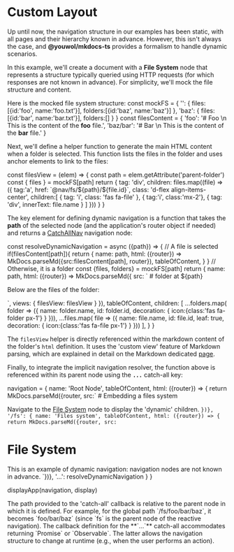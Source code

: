 
# Custom Layout 

Up until now, the navigation structure in our examples has been static, with all pages and their hierarchy known in 
advance. However, this isn't always the case, and **@youwol/mkdocs-ts** provides a formalism to handle dynamic 
scenarios.

In this example, we'll create a document with a **File System** node that represents a structure typically queried using
HTTP requests (for which responses are not known in advance). For simplicity, we'll mock the file structure and content.

Here is the mocked file system structure:
<js-cell>
const mockFS = {
    '': {
        files:[{id:'foo', name:'foo.txt'}],
        folders:[{id:'baz', name:'baz'}]
    },
    'baz': {
        files:[{id:'bar', name:'bar.txt'}],
        folders:[]
    }
}
const filesContent = {
    'foo': '# Foo \n This is the content of the **foo** file.',
    'baz/bar': '# Bar \n This is the content of the **bar** file.'
}
</js-cell>

Next, we'll define a helper function to generate the main HTML content when a folder is selected. 
This function lists the files in the folder and uses anchor elements to link to the files:

<js-cell>
const filesView = (elem) => {
    const path = elem.getAttribute('parent-folder')
    const { files } = mockFS[path]
    return {
        tag: 'div',
        children: files.map((file) => ({
            tag:'a',
            href: `@nav/fs/${path}/${file.id}`,
            class: 'd-flex align-items-center',
            children:[
                {   tag: 'i',
                    class: 'fas fa-file'
                },
                { tag:'i', class:'mx-2'},
                {   tag: 'div',
                    innerText: file.name
                }
            ]
        }))
    }
}
</js-cell>

The key element for defining dynamic navigation is a function that takes the **path** of the selected node 
(and the application's router object if needed) and returns a [CatchAllNav](@nav/api/MainModule.CatchAllNav)
navigation node:


<js-cell>
const resolveDynamicNavigation = async ({path}) => {
    // A file is selected
    if(filesContent[path]){
        return {
            name: path,
            html: ({router}) => MkDocs.parseMd({src:filesContent[path], router}),
            tableOfContent,
        }
    }
    // Otherwise, it is a folder
    const {files, folders} = mockFS[path]
    return {
        name: path,
        html: ({router}) => MkDocs.parseMd({
            src: `
# folder at ${path}

Below are the files of the folder:

<filesView parent-folder='${path}'></filesView>
`,
            views: {
                filesView: filesView
            }
        }),
        tableOfContent,
        children: [
            ...folders.map( folder => ({
                name: folder.name, 
                id: folder.id,
                decoration: {
                    icon:{class:'fas fa-folder px-1'}
                }
            })),
            ...files.map( file => ({
                name: file.name, 
                id: file.id,
                leaf: true,
                decoration: {
                    icon:{class:'fas fa-file px-1'}
                }
            }))
       ],
    }
}
</js-cell>

<note level="info">

The `filesView` helper is directly referenced within the markdown content of the folder's `html` definition.
It uses the 'custom view' feature of Markdown parsing, which are explained in detail on the Markdown 
dedicated [page](@nav/tutorials/markdown).
</note>

Finally, to integrate the implicit navigation resolver, the function above is referenced within its parent node using 
the **`...`** catch-all key:

<js-cell cell-id="example6">
navigation = {
    name: 'Root Node',
    tableOfContent,
    html: ({router}) => {
        return MkDocs.parseMd({router, src:`
# Embedding a files system

<note level='info'>Navigate to the [File System](@nav/fs) node to display the 'dynamic' children. </note>
`})},
    '/fs': {
        name: 'Files system',
        tableOfContent,
        html: ({router}) => {
            return MkDocs.parseMd({router, src:`
# File System

This is an example of dynamic navigation: navigation nodes
are not known in advance.
`})},
        '...': resolveDynamicNavigation
    }
}

displayApp(navigation, display)

</js-cell>

<cell-output cell-id="example6" full-screen="true" style="height:500px;">
</cell-output>

<note level="warning" label="Important">
The path provided to the 'catch-all' callback is relative to the parent node in which it is defined. 
For example, for the global path `/fs/foo/bar/baz`, it becomes `foo/bar/baz` (since `fs` is the parent node of the
reactive navigation).
</note>

<note level="hint">
The callback definition for the **`...`** catch-all accommodates returning `Promise` or `Observable`.
The latter allows the navigation structure to change at runtime (e.g., when the user performs an action).
</note>

